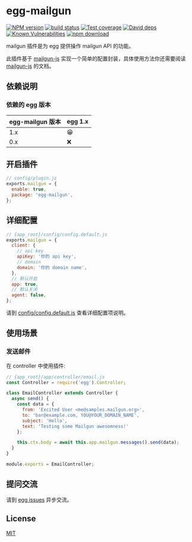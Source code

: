 # egg-mailgun

[![NPM version][npm-image]][npm-url]
[![build status][travis-image]][travis-url]
[![Test coverage][codecov-image]][codecov-url]
[![David deps][david-image]][david-url]
[![Known Vulnerabilities][snyk-image]][snyk-url]
[![npm download][download-image]][download-url]

[npm-image]: https://img.shields.io/npm/v/egg-mailgun.svg?style=flat-square
[npm-url]: https://npmjs.org/package/egg-mailgun
[travis-image]: https://img.shields.io/travis/HuangXiZhou/egg-mailgun.svg?style=flat-square
[travis-url]: https://travis-ci.org/HuangXiZhou/egg-mailgun
[codecov-image]: https://img.shields.io/codecov/c/github/HuangXiZhou/egg-mailgun.svg?style=flat-square
[codecov-url]: https://codecov.io/github/HuangXiZhou/egg-mailgun?branch=master
[david-image]: https://img.shields.io/david/HuangXiZhou/egg-mailgun.svg?style=flat-square
[david-url]: https://david-dm.org/HuangXiZhou/egg-mailgun
[snyk-image]: https://snyk.io/test/npm/egg-mailgun/badge.svg?style=flat-square
[snyk-url]: https://snyk.io/test/npm/egg-mailgun
[download-image]: https://img.shields.io/npm/dm/egg-mailgun.svg?style=flat-square
[download-url]: https://npmjs.org/package/egg-mailgun

mailgun 插件是为 egg 提供操作 mailgun API 的功能。

此插件基于 [mailgun-js](https://github.com/bojand/mailgun-js) 实现一个简单的配置封装，具体使用方法你还需要阅读 [mailgun-js](https://github.com/bojand/mailgun-js) 的文档。

## 依赖说明

### 依赖的 egg 版本

egg-mailgun 版本 | egg 1.x
--- | ---
1.x | 😁
0.x | ❌

## 开启插件

```js
// config/plugin.js
exports.mailgun = {
  enable: true,
  package: 'egg-mailgun',
};
```

## 详细配置

```js
// {app_root}/config/config.default.js
exports.mailgun = {
  client: {
    // api key
    apiKey: '你的 api key',
    // domain
    domain: '你的 domain name',
  },
  // 默认开启
  app: true,
  // 默认关闭
  agent: false,
};
```

请到 [config/config.default.js](config/config.default.js) 查看详细配置项说明。

## 使用场景

### 发送邮件

在 controller 中使用插件:

```js
// {app_root}/app/controller/email.js
const Controller = require('egg').Controller;

class EmailController extends Controller {
  async send() {
    const data = {
      from: 'Excited User <me@samples.mailgun.org>',
      to: 'bar@example.com, YOU@YOUR_DOMAIN_NAME',
      subject: 'Hello',
      text: 'Testing some Mailgun awesomness!'
    };

    this.ctx.body = await this.app.mailgun.messages().send(data);
  }
}

module.exports = EmailController;
```

## 提问交流

请到 [egg issues](https://github.com/HuangXiZhou/egg-mailgun/issues) 异步交流。

## License

[MIT](LICENSE)
